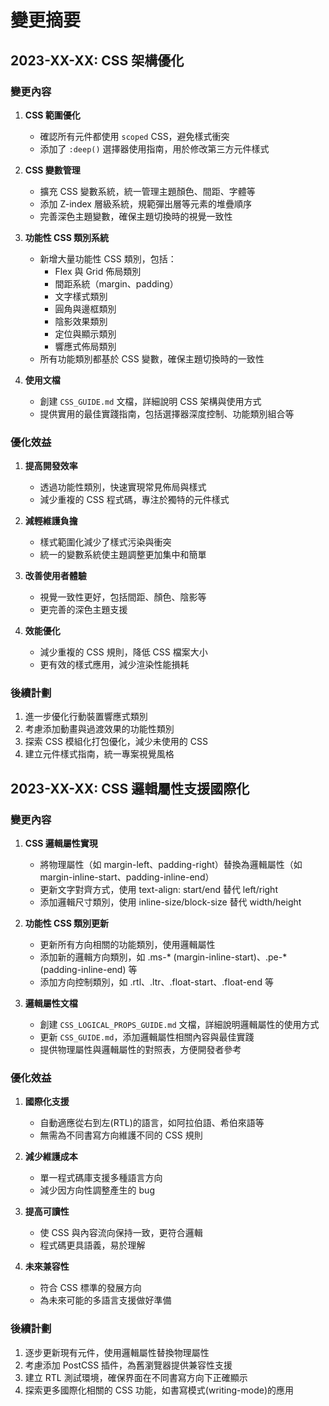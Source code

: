 # 變更摘要

## 2023-XX-XX: CSS 架構優化

### 變更內容

1. **CSS 範圍優化**
   - 確認所有元件都使用 `scoped` CSS，避免樣式衝突
   - 添加了 `:deep()` 選擇器使用指南，用於修改第三方元件樣式

2. **CSS 變數管理**
   - 擴充 CSS 變數系統，統一管理主題顏色、間距、字體等
   - 添加 Z-index 層級系統，規範彈出層等元素的堆疊順序
   - 完善深色主題變數，確保主題切換時的視覺一致性

3. **功能性 CSS 類別系統**
   - 新增大量功能性 CSS 類別，包括：
     - Flex 與 Grid 佈局類別
     - 間距系統（margin、padding）
     - 文字樣式類別
     - 圓角與邊框類別
     - 陰影效果類別
     - 定位與顯示類別
     - 響應式佈局類別
   - 所有功能類別都基於 CSS 變數，確保主題切換時的一致性

4. **使用文檔**
   - 創建 `CSS_GUIDE.md` 文檔，詳細說明 CSS 架構與使用方式
   - 提供實用的最佳實踐指南，包括選擇器深度控制、功能類別組合等

### 優化效益

1. **提高開發效率**
   - 透過功能性類別，快速實現常見佈局與樣式
   - 減少重複的 CSS 程式碼，專注於獨特的元件樣式

2. **減輕維護負擔**
   - 樣式範圍化減少了樣式污染與衝突
   - 統一的變數系統使主題調整更加集中和簡單

3. **改善使用者體驗**
   - 視覺一致性更好，包括間距、顏色、陰影等
   - 更完善的深色主題支援

4. **效能優化**
   - 減少重複的 CSS 規則，降低 CSS 檔案大小
   - 更有效的樣式應用，減少渲染性能損耗

### 後續計劃

1. 進一步優化行動裝置響應式類別
2. 考慮添加動畫與過渡效果的功能性類別
3. 探索 CSS 模組化打包優化，減少未使用的 CSS
4. 建立元件樣式指南，統一專案視覺風格

## 2023-XX-XX: CSS 邏輯屬性支援國際化

### 變更內容

1. **CSS 邏輯屬性實現**
   - 將物理屬性（如 margin-left、padding-right）替換為邏輯屬性（如 margin-inline-start、padding-inline-end）
   - 更新文字對齊方式，使用 text-align: start/end 替代 left/right
   - 添加邏輯尺寸類別，使用 inline-size/block-size 替代 width/height

2. **功能性 CSS 類別更新**
   - 更新所有方向相關的功能類別，使用邏輯屬性
   - 添加新的邏輯方向類別，如 .ms-* (margin-inline-start)、.pe-* (padding-inline-end) 等
   - 添加方向控制類別，如 .rtl、.ltr、.float-start、.float-end 等

3. **邏輯屬性文檔**
   - 創建 `CSS_LOGICAL_PROPS_GUIDE.md` 文檔，詳細說明邏輯屬性的使用方式
   - 更新 `CSS_GUIDE.md`，添加邏輯屬性相關內容與最佳實踐
   - 提供物理屬性與邏輯屬性的對照表，方便開發者參考

### 優化效益

1. **國際化支援**
   - 自動適應從右到左(RTL)的語言，如阿拉伯語、希伯來語等
   - 無需為不同書寫方向維護不同的 CSS 規則

2. **減少維護成本**
   - 單一程式碼庫支援多種語言方向
   - 減少因方向性調整產生的 bug

3. **提高可讀性**
   - 使 CSS 與內容流向保持一致，更符合邏輯
   - 程式碼更具語義，易於理解

4. **未來兼容性**
   - 符合 CSS 標準的發展方向
   - 為未來可能的多語言支援做好準備

### 後續計劃

1. 逐步更新現有元件，使用邏輯屬性替換物理屬性
2. 考慮添加 PostCSS 插件，為舊瀏覽器提供兼容性支援
3. 建立 RTL 測試環境，確保界面在不同書寫方向下正確顯示
4. 探索更多國際化相關的 CSS 功能，如書寫模式(writing-mode)的應用 